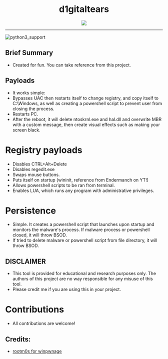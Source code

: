<div align="center">

# d1gitaltears

</div>

<p align="center">
  <img src="https://i.ibb.co/TctMZbX/Screenshot-1.png">
</p>

---
![python3_support](https://img.shields.io/badge/Python-3-blue.svg "Python 3.11")

## Brief Summary
* Created for fun. You can take reference from this project.

## Payloads
- It works simple:
- Bypasses UAC then restarts itself to change registry, and copy itself to C:\Windows, as well as creating a powershell script to prevent user from closing the process.
- Restarts PC.
- After the reboot, it will delete ntoskrnl.exe and hal.dll and overwrite MBR with a custom message, then create visual effects such as making your screen black.

# Registry payloads
- Disables CTRL+Alt+Delete
- Disables regedit.exe
- Swaps mouse buttons.
- Puts itself on startup (wininit, reference from Endermanch on YT!)
- Allows powershell scripts to be ran from terminal.
- Enables LUA, which runs any program with administrative privileges.

# Persistence
- Simple. It creates a powershell script that launches upon startup and monitors the malware's process. If malware process or powershell closed, it will throw BSOD.
- If tried to delete malware or powershell script from file directory, it will throw BSOD.

## DISCLAIMER
- This tool is provided for educational and research purposes only. The authors of this project are no way responsible for any misuse of this tool.
- Please credit me if you are using this in your project.

# Contributions
- All contributions are welcome!

## Credits:
* [rootm0s for winpwnage](https://github.com/rootm0s/WinPwnage)
